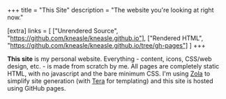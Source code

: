 +++
title = "This Site"
description = "The website you're looking at right now."

[extra]
links = [
    ["Unrendered Source", "https://github.com/kneasle/kneasle.github.io"],
    ["Rendered HTML", "https://github.com/kneasle/kneasle.github.io/tree/gh-pages"]
]
+++

**This site** is my personal website.  Everything - content, icons, CSS/web design, etc. - is made
from scratch by me.  All pages are completely static HTML, with no javascript and the bare minimum
CSS.  I'm using [Zola](https://www.getzola.org/) to simplify site generation (with
[Tera](https://github.com/Keats/tera) for templating) and this site is hosted using GitHub pages.

<!-- more -->
